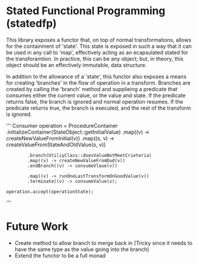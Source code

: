 # Stated Functional Programming (statedfp)

This library exposes a functor that, on top of normal transformations, allows for the containment of 'state'. This state is exposed in such a way that it can be used in any call to 'map', effectively acting as an ecapsulated stated for the transforamtion. In practice, this can be any object; but, in theory, this object should be an effectively immutable, data structure.

In addition to the allowance of a 'state', this functor also exposes a means for creating 'branches' in the flow of operation in a transform. Branches are created by calling the 'branch' method and supplieing a predicate that consumes either the current value, or the value and state. If the predicate returns false, the branch is ignored and normal operation resumes. If the predicate returns true, the branch is executed, and the rest of the transform is ignored.

'''
    Consumer<StateObject> operation = ProcedureContainer
            .initializeContainer(StateObject::getInitialValue)
            .map((v) -> createNewValueFromInitial(v))
            .map((s, v) -> createValueFromStateAndOldValue(s, v))
            
            .branch(UtiliyClass::doesValueNotMeetCrieteria)
            .map((v) -> createNewValueFromDud(v))
            .endBranch((v) -> consumeVlaue(v))
            
            .map((v) -> runOneLastTransformOnGoodValue(v))
            .terminate((v) -> consumeValue(v);
            
    operation.accept(operationState);
'''

# Future Work

- Create method to allow branch to merge back in (Tricky since it needs to have the same type as the value going into the branch)
- Extend the functor to be a full monad